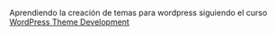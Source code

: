 Aprendiendo la creación de temas para wordpress siguiendo el curso [WordPress Theme Development](https://www.youtube.com/playlist?list=PLpcSpRrAaOaqMA4RdhSnnNcaqOVpX7qi5)